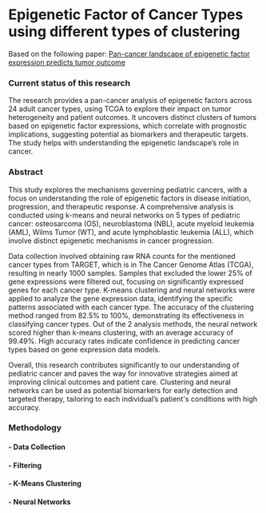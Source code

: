 # Epigenetic Factor of Cancer Types using different types of clustering

Based on the following paper: [Pan-cancer landscape of epigenetic factor expression predicts tumor outcome](https://www.nature.com/articles/s42003-023-05459-w#data-availability)

### Current status of this research
The research provides a pan-cancer analysis of epigenetic factors across 24 adult cancer types, using TCGA to explore their impact on tumor heterogeneity and patient outcomes. 
It uncovers distinct clusters of tumors based on epigenetic factor expressions, which correlate with prognostic implications, suggesting potential as biomarkers and therapeutic targets. 
The study helps with understanding the epigenetic landscape’s role in cancer.

### Abstract
This study explores the mechanisms governing pediatric cancers, with a focus on understanding the role of epigenetic factors in disease initiation, progression, and therapeutic response. A comprehensive analysis is conducted using k-means and neural networks on 5 types of pediatric cancer: osteosarcoma (OS), neuroblastoma (NBL), acute myeloid leukemia (AML), Wilms Tumor (WT), and acute lymphoblastic leukemia (ALL), which involve distinct epigenetic mechanisms in cancer progression. 

Data collection involved obtaining raw RNA counts for the mentioned cancer types from TARGET,  which is in The Cancer Genome Atlas (TCGA), resulting in nearly 1000 samples. Samples that excluded the lower 25% of gene expressions were filtered out, focusing on significantly expressed genes for each cancer type. K-means clustering and neural networks were applied to analyze the gene expression data, identifying the specific patterns associated with each cancer type. The accuracy of the clustering method ranged from 82.5% to 100%, demonstrating its effectiveness in classifying cancer types. Out of the 2 analysis methods, the neural network scored higher than k-means clustering, with an average accuracy of 99.49%. High accuracy rates indicate confidence in predicting cancer types based on gene expression data models.

Overall, this research contributes significantly to our understanding of pediatric cancer and paves the way for innovative strategies aimed at improving clinical outcomes and patient care. Clustering and neural networks can be used as potential biomarkers for early detection and targeted therapy, tailoring to each individual’s patient's conditions with high accuracy.


### Methodology
#### - Data Collection
#### - Filtering
#### - K-Means Clustering
#### - Neural Networks

